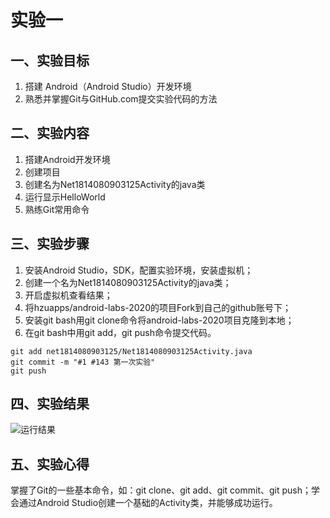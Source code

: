 # 实验一
## 一、实验目标 #

1. 搭建 Android（Android Studio）开发环境
2. 熟悉并掌握Git与GitHub.com提交实验代码的方法

## 二、实验内容 #

1. 搭建Android开发环境
2. 创建项目
3. 创建名为Net1814080903125Activity的java类
4. 运行显示HelloWorld
5. 熟练Git常用命令

## 三、实验步骤 #

1. 安装Android Studio，SDK，配置实验环境，安装虚拟机；
2. 创建一个名为Net1814080903125Activity的java类；
3. 开启虚拟机查看结果；
4. 将hzuapps/android-labs-2020的项目Fork到自己的github账号下；
5. 安装git bash用git clone命令将android-labs-2020项目克隆到本地；
6. 在git bash中用git add，git push命令提交代码。
```shell
git add net1814080903125/Net1814080903125Activity.java
git commit -m "#1 #143 第一次实验"
git push 
```

## 四、实验结果 #

![运行结果](https://github.com/zkw55/android-labs-2020/blob/master/students/net1814080903125/lab1(1).png)

## 五、实验心得 #
掌握了Git的一些基本命令，如：git clone、git add、git commit、git push；学会通过Android Studio创建一个基础的Activity类，并能够成功运行。
